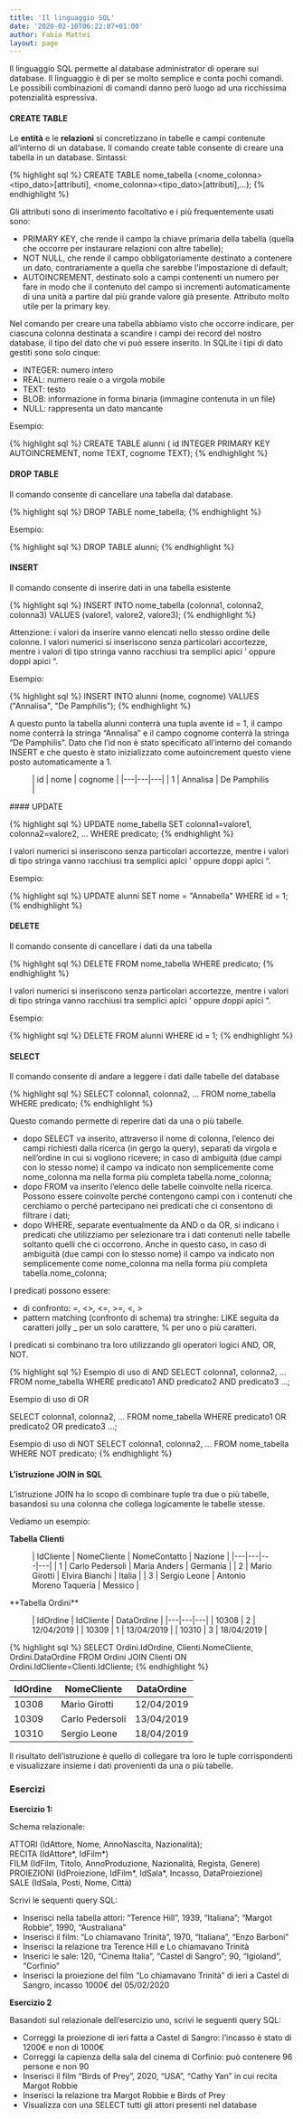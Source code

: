 ```yaml
---
title: 'Il linguaggio SQL'
date: '2020-02-10T06:22:07+01:00'
author: Fabio Mattei
layout: page
---
```


Il linguaggio SQL permette al database administrator di operare sui database. Il linguaggio è di per se molto semplice e conta pochi comandi. Le possibili combinazioni di comandi danno però luogo ad una ricchissima potenzialità espressiva.

#### CREATE TABLE 

Le **entità** e le **relazioni** si concretizzano in tabelle e campi contenute all’interno di un database. Il comando create table consente di creare una tabella in un database. Sintassi:


{% highlight sql %}
CREATE TABLE nome_tabella 
(<nome_colonna><tipo_dato>[attributi],
<nome_colonna><tipo_dato>[attributi],...);
{% endhighlight %}

</div>Gli attributi sono di inserimento facoltativo e i più frequentemente usati sono:

- PRIMARY KEY, che rende il campo la chiave primaria della tabella (quella che occorre per instaurare relazioni con altre tabelle);
- NOT NULL, che rende il campo obbligatoriamente destinato a contenere un dato, contrariamente a quella che sarebbe l’impostazione di default;
- AUTOINCREMENT, destinato solo a campi contenenti un numero per fare in modo che il contenuto del campo si incrementi automaticamente di una unità a partire dal più grande valore già presente. Attributo molto utile per la primary key.

Nel comando per creare una tabella abbiamo visto che occorre indicare, per ciascuna colonna destinata a scandire i campi dei record del nostro database, il tipo del dato che vi può essere inserito. In SQLite i tipi di dato gestiti sono solo cinque:

- INTEGER: numero intero
- REAL: numero reale o a virgola mobile
- TEXT: testo
- BLOB: informazione in forma binaria (immagine contenuta in un file)
- NULL: rappresenta un dato mancante

 Esempio:

{% highlight sql %}
CREATE TABLE alunni (
id INTEGER PRIMARY KEY AUTOINCREMENT,
nome TEXT,
cognome TEXT);
{% endhighlight %}

#### DROP TABLE 

Il comando consente di cancellare una tabella dal database.


{% highlight sql %}
DROP TABLE nome_tabella;
{% endhighlight %}

</div>Esempio:


{% highlight sql %}
DROP TABLE alunni;
{% endhighlight %}

#### INSERT 

Il comando consente di inserire dati in una tabella esistente

{% highlight sql %}
INSERT INTO nome_tabella
(colonna1, colonna2, colonna3) 
VALUES (valore1, valore2, valore3);
{% endhighlight %}

</div>Attenzione: i valori da inserire vanno elencati nello stesso ordine delle colonne. I valori numerici si inseriscono senza particolari accortezze, mentre i valori di tipo stringa vanno racchiusi tra semplici apici ’ oppure doppi apici “.

Esempio:


{% highlight sql %}
INSERT INTO alunni 
(nome, cognome) 
VALUES ("Annalisa", "De Pamphilis");
{% endhighlight %}

</div>A questo punto la tabella alunni conterrà una tupla avente id = 1, il campo nome conterrà la stringa “Annalisa” e il campo cognome conterrà la stringa “De Pamphilis”. Dato che l’id non è stato specificato all’interno del comando INSERT e che questo è stato inizializzato come autoincrement questo viene posto automaticamente a 1.

<figure class="wp-block-table">| id | nome | cognome |
|---|---|---|
| 1 | Annalisa | De Pamphilis |

</figure>#### UPDATE 

{% highlight sql %}
UPDATE nome_tabella
SET colonna1=valore1, colonna2=valore2, ... 
WHERE predicato;
{% endhighlight %}

</div>I valori numerici si inseriscono senza particolari accortezze, mentre i valori di tipo stringa vanno racchiusi tra semplici apici ’ oppure doppi apici “.

Esempio:

{% highlight sql %}
UPDATE alunni SET nome = "Annabella" WHERE id = 1;
{% endhighlight %}

#### DELETE 

Il comando consente di cancellare i dati da una tabella


{% highlight sql %}
DELETE FROM nome_tabella WHERE predicato;
{% endhighlight %}

</div>I valori numerici si inseriscono senza particolari accortezze, mentre i valori di tipo stringa vanno racchiusi tra semplici apici ’ oppure doppi apici “.

Esempio:

{% highlight sql %}
DELETE FROM alunni WHERE id = 1;
{% endhighlight %}

#### SELECT 

Il comando consente di andare a leggere i dati dalle tabelle del database


{% highlight sql %}
SELECT colonna1, colonna2, ... 
FROM nome_tabella
WHERE predicato;
{% endhighlight %}

</div>Questo comando permette di reperire dati da una o più tabelle.

- dopo SELECT va inserito, attraverso il nome di colonna, l’elenco dei campi richiesti dalla ricerca (in gergo la query), separati da virgola e nell’ordine in cui si vogliono ricevere; in caso di ambiguità (due campi con lo stesso nome) il campo va indicato non semplicemente come nome\_colonna ma nella forma più completa tabella.nome\_colonna;
- dopo FROM va inserito l’elenco delle tabelle coinvolte nella ricerca. Possono essere coinvolte perché contengono campi con i contenuti che cerchiamo o perché partecipano nei predicati che ci consentono di filtrare i dati;
- dopo WHERE, separate eventualmente da AND o da OR, si indicano i predicati che utilizziamo per selezionare tra i dati contenuti nelle tabelle soltanto quelli che ci occorrono. Anche in questo caso, in caso di ambiguità (due campi con lo stesso nome) il campo va indicato non semplicemente come nome\_colonna ma nella forma più completa tabella.nome\_colonna;

 I predicati possono essere:

- di confronto: =, &lt;&gt;, &lt;=, &gt;=, &lt;, &gt;
- pattern matching (confronto di schema) tra stringhe: LIKE seguita da caratteri jolly \_ per un solo carattere, % per uno o più caratteri.

 I predicati si combinano tra loro utilizzando gli operatori logici AND, OR, NOT.


{% highlight sql %}
Esempio di uso di AND 
SELECT colonna1, colonna2, ...
FROM nome_tabella
WHERE predicato1 AND predicato2 AND predicato3 ...; 

Esempio di uso di OR

SELECT colonna1, colonna2, ...
FROM nome_tabella
WHERE predicato1 OR predicato2 OR predicato3 ...; 

Esempio di uso di NOT
SELECT colonna1, colonna2, ...
FROM nome_tabella
WHERE NOT predicato;
{% endhighlight %}

#### L’istruzione JOIN in SQL 

L’istruzione JOIN ha lo scopo di combinare tuple tra due o più tabelle, basandosi su una colonna che collega logicamente le tabelle stesse.

Vediamo un esempio:

**Tabella Clienti**

<figure class="wp-block-table">| IdCliente | NomeCliente | NomeContatto | Nazione |
|---|---|---|---|
| 1 | Carlo Pedersoli | Maria Anders | Germania |
| 2 | Mario Girotti | Elvira Bianchi | Italia |
| 3 | Sergio Leone | Antonio Moreno Taquería | Messico |

</figure>**Tabella Ordini**

<figure class="wp-block-table">| IdOrdine | IdCliente | DataOrdine |
|---|---|---|
| 10308 | 2 | 12/04/2019 |
| 10309 | 1 | 13/04/2019 |
| 10310 | 3 | 18/04/2019 |

</figure>
{% highlight sql %}
 SELECT Ordini.IdOrdine, Clienti.NomeCliente, Ordini.DataOrdine 
FROM Ordini
JOIN Clienti ON Ordini.IdCliente=Clienti.IdCliente;
{% endhighlight %}

| IdOrdine | NomeCliente | DataOrdine |
|---|---|---|
| 10308 | Mario Girotti | 12/04/2019 |
| 10309 | Carlo Pedersoli | 13/04/2019 |
| 10310 | Sergio Leone | 18/04/2019 |

</figure>Il risultato dell’istruzione è quello di collegare tra loro le tuple corrispondenti e visualizzare insieme i dati provenienti da una o più tabelle.

### Esercizi

**Esercizio 1:**

Schema relazionale:

ATTORI (IdAttore, Nome, AnnoNascita, Nazionalità);  
RECITA (IdAttore\*, IdFilm\*)  
FILM (IdFilm, Titolo, AnnoProduzione, Nazionalità, Regista, Genere)   
PROIEZIONI (IdProiezione, IdFilm\*, IdSala\*, Incasso, DataProiezione)   
SALE (IdSala, Posti, Nome, Città)

Scrivi le sequenti query SQL:

- Inserisci nella tabella attori: “Terence Hill”, 1939, “Italiana”; “Margot Robbie”, 1990, “Australiana”
- Inserisci il film: “Lo chiamavano Trinità”, 1970, “Italiana”, “Enzo Barboni”
- Inserisci la relazione tra Terence Hill e Lo chiamavano Trinità
- Inserici le sale: 120, “Cinema Italia”, “Castel di Sangro”; 90, “Igioland”, “Corfinio”
- Inserisci la proiezione del film “Lo chiamavano Trinità” di ieri a Castel di Sangro, incasso 1000€ del 05/02/2020

**Esercizio 2**

Basandoti sul relazionale dell’esercizio uno, scrivi le seguenti query SQL:

- Correggi la proiezione di ieri fatta a Castel di Sangro: l’incasso è stato di 1200€ e non di 1000€
- Correggi la capienza della sala del cinema di Corfinio: può contenere 96 persone e non 90
- Inserisci il film “Birds of Prey”, 2020, “USA”, “Cathy Yan” in cui recita Margot Robbie
- Inserisci la relazione tra Margot Robbie e Birds of Prey
- Visualizza con una SELECT tutti gli attori presenti nel database